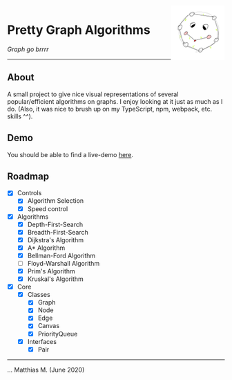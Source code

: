 <img align="right" src="media/graphs.png" width="125" height="125" />

# Pretty Graph Algorithms
_Graph go brrrr_

---

## About

A small project to give nice visual representations of several popular/efficient algorithms on graphs. I enjoy looking at it just as much as I do. (Also, it was nice to brush up on my TypeScript, npm, webpack, etc. skills ^^).

## Demo

You should be able to find a live-demo [here](https://mattmoony.github.io/pretty-graph-algorithms).

## Roadmap

* [x] Controls
  * [x] Algorithm Selection
  * [x] Speed control
* [x] Algorithms
  * [x] Depth-First-Search
  * [x] Breadth-First-Search
  * [x] Dijkstra's Algorithm
  * [x] A* Algorithm
  * [x] Bellman-Ford Algorithm
  * [ ] Floyd-Warshall Algorithm
  * [x] Prim's Algorithm
  * [x] Kruskal's Algorithm
* [x] Core
  * [x] Classes
    * [x] Graph
    * [x] Node
    * [x] Edge
    * [x] Canvas
    * [x] PriorityQueue
  * [x] Interfaces
    * [x] Pair

---

... Matthias M. (June 2020)

